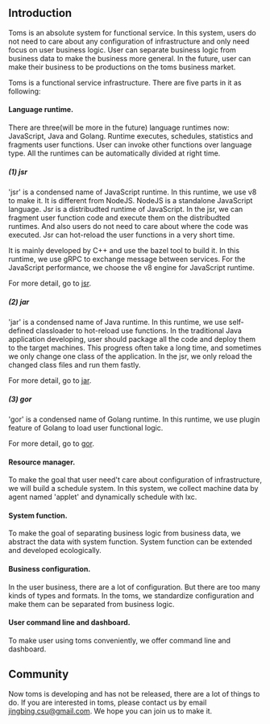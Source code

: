 ## Introduction
Toms is an absolute system for functional service. In this system, users do not need to
care about any configuration of infrastructure and only need focus on user business logic.
User can separate business logic from business data to make the business more general.
In the future, user can make their business to be productions on the toms business market.

Toms is a functional service infrastructure. There are five parts in it as following:

#### Language runtime.
There are three(will be more in the future) language runtimes now: JavaScript, Java and Golang.
Runtime executes, schedules, statistics and fragments user functions. User can invoke other functions
over language type. All the runtimes can be automatically divided at right time.

##### (1) jsr
'jsr' is a condensed name of JavaScript runtime. In this runtime, we use v8 to make it.
It is different from NodeJS. NodeJS is a standalone JavaScript language. Jsr is a distribudted
runtime of JavaScript. In the jsr, we can fragment user function code and execute them on the
distribudted runtimes. And also users do not need to care about where the code was executed.
Jsr can hot-reload the user functions in a very short time.

It is mainly developed by C++ and use the bazel tool to build it. In this runtime, we use gRPC
to exchange message between services. For the JavaScript performance, we choose the v8 engine
for JavaScript runtime.

For more detail, go to [jsr](https://github.com/toms-less/jsr).

##### (2) jar
'jar' is a condensed name of Java runtime. In this runtime, we use self-defined classloader
to hot-reload use functions. In the traditional Java application developing, user should package
all the code and deploy them to the target machines. This progress often take a long time,
and sometimes we only change one class of the application. In the jsr, we only reload the changed
class files and run them fastly.

For more detail, go to [jar](https://github.com/toms-less/jar).

##### (3) gor
'gor' is a condensed name of Golang runtime. In this runtime, we use plugin feature of Golang to
load user functional logic.

For more detail, go to [gor](https://github.com/toms-less/gor).


#### Resource manager.
To make the goal that user need't care about configuration of infrastructure, we will build a schedule system.
In this system, we collect machine data by agent named 'applet' and dynamically schedule with lxc.

#### System function.
To make the goal of separating business logic from business data, we abstract the data with system function.
System function can be extended and developed ecologically.

#### Business configuration.
In the user business, there are a lot of configuration. But there are too many kinds of types and formats.
In the toms, we standardize configuration and make them can be separated from business logic.

#### User command line and dashboard.
To make user using toms conveniently, we offer command line and dashboard.

## Community
Now toms is developing and has not be released, there are a lot of things to do. If you are interested in toms,
please contact us by email [jingbing.csu@gmail.com](jingbing.csu@gmail.com). We hope you can join us to make it.